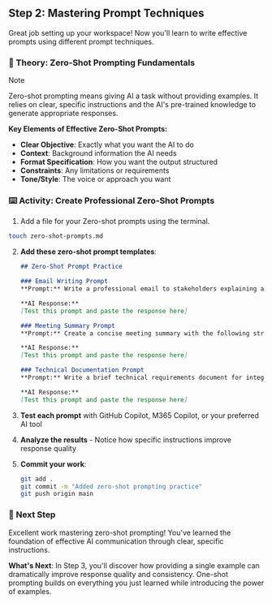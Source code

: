 ## Step 2: Mastering Prompt Techniques

Great job setting up your workspace! Now you'll learn to write effective prompts using different prompt techniques.

### 📖 Theory: Zero-Shot Prompting Fundamentals

> [!NOTE]
> Zero-shot prompting means giving AI a task without providing examples. It relies on clear, specific instructions and the AI's pre-trained knowledge to generate appropriate responses.

**Key Elements of Effective Zero-Shot Prompts:**

- **Clear Objective**: Exactly what you want the AI to do
- **Context**: Background information the AI needs
- **Format Specification**: How you want the output structured
- **Constraints**: Any limitations or requirements
- **Tone/Style**: The voice or approach you want

### ⌨️ Activity: Create Professional Zero-Shot Prompts

1. Add a file for your Zero-shot prompts using the terminal.

```bash
touch zero-shot-prompts.md
```

2. **Add these zero-shot prompt templates**:
   
   ```markdown
   ## Zero-Shot Prompt Practice
   
   ### Email Writing Prompt
   **Prompt:** Write a professional email to stakeholders explaining a 2-week delay in the WhatsApp integration project. Include an apology, brief explanation of technical challenges, revised timeline, and next steps. Keep the tone professional but reassuring.
   
   **AI Response:**
   [Test this prompt and paste the response here]
   
   ### Meeting Summary Prompt  
   **Prompt:** Create a concise meeting summary with the following structure: Key Decisions, Action Items (with owners and deadlines), and Next Meeting Date. Write it for a project status meeting about implementing WhatsApp customer service capabilities.
   
   **AI Response:**
   [Test this prompt and paste the response here]
   
   ### Technical Documentation Prompt
   **Prompt:** Write a brief technical requirements document for integrating WhatsApp Business API into an existing customer service system. Include sections for: Overview, Technical Requirements, Integration Points, and Success Criteria. Use bullet points and keep it under 300 words.
   
   **AI Response:**
   [Test this prompt and paste the response here]
   ```

3. **Test each prompt** with GitHub Copilot, M365 Copilot, or your preferred AI tool

4. **Analyze the results** - Notice how specific instructions improve response quality

5. **Commit your work**:
   ```bash
   git add .
   git commit -m "Added zero-shot prompting practice"
   git push origin main
   ```

### 🎯 Next Step

Excellent work mastering zero-shot prompting! You've learned the foundation of effective AI communication through clear, specific instructions.

**What's Next**: In Step 3, you'll discover how providing a single example can dramatically improve response quality and consistency. One-shot prompting builds on everything you just learned while introducing the power of examples.
